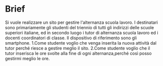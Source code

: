 # Brief
Si vuole realizzare un sito per gestire l'alternanza scuola lavoro. I destinatari sono primariamente gli studenti del triennio di tutti gli indirizzi delle scuole superiori italiane, ed in secondo luogo i tutor di alternanza scuola lavoro ed i docenti coordinatori di classe. Il dispositivo di riferimento sono gli smartphone.
1.Come studente voglio che venga inserita la nuova attività dal tutor perché riesce a gestire meglio il sito.
2.Come studente voglio che il tutor inserisca le ore svolte alla fine di ogni alternanza,perché così posso gestirmi meglio le ore. 